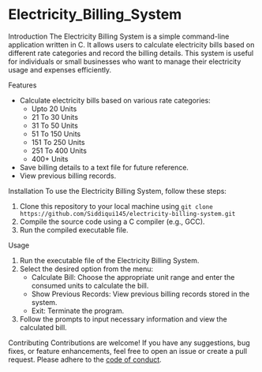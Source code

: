 # Electricity_Billing_System

 Introduction
The Electricity Billing System is a simple command-line application written in C. It allows users to calculate electricity bills based on different rate categories and record the billing details. This system is useful for individuals or small businesses who want to manage their electricity usage and expenses efficiently.

 Features
- Calculate electricity bills based on various rate categories:
  - Upto 20 Units
  - 21 To 30 Units
  - 31 To 50 Units
  - 51 To 150 Units
  - 151 To 250 Units
  - 251 To 400 Units
  - 400+ Units
- Save billing details to a text file for future reference.
- View previous billing records.

 Installation
To use the Electricity Billing System, follow these steps:
1. Clone this repository to your local machine using `git clone https://github.com/Siddiqui145/electricity-billing-system.git`
2. Compile the source code using a C compiler (e.g., GCC).
3. Run the compiled executable file.

 Usage
1. Run the executable file of the Electricity Billing System.
2. Select the desired option from the menu:
   - Calculate Bill: Choose the appropriate unit range and enter the consumed units to calculate the bill.
   - Show Previous Records: View previous billing records stored in the system.
   - Exit: Terminate the program.
3. Follow the prompts to input necessary information and view the calculated bill.

 Contributing
Contributions are welcome! If you have any suggestions, bug fixes, or feature enhancements, feel free to open an issue or create a pull request. Please adhere to the [code of conduct](CODE_OF_CONDUCT.md).
